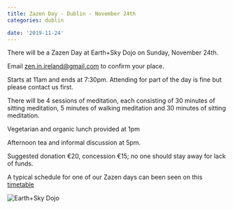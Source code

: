 ```yaml
---
title: Zazen Day - Dublin - November 24th
categories: dublin

date: '2019-11-24'
---
```


There will be a Zazen Day at Earth+Sky Dojo on Sunday, November 24th.

Email zen.in.ireland@gmail.com to confirm your place.

Starts at 11am and ends at 7:30pm.
Attending for part of the day is fine but please contact us first.

There will be 4 sessions of meditation, each consisting of 30 minutes of sitting meditation, 5 minutes of walking meditation and 30 minutes of sitting meditation.

Vegetarian and organic lunch provided at 1pm

Afternoon tea and informal discussion at 5pm.

Suggested donation €20, concession €15; no one should stay away for lack of funds.

A typical schedule for one of our Zazen days can been seen on this [timetable](http://www.zenireland.com/img/Typical_Timetable_for_Zazen_Day.png)

![Earth+Sky Dojo](http://www.zenireland.com/img/E+S-dojo-square.jpg)
